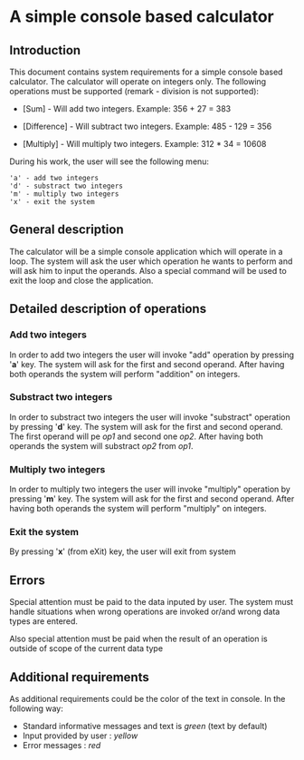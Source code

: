 # A simple console based calculator

## Introduction

This document contains system requirements for a simple console based calculator. The calculator will operate on integers only. The following operations must be supported (remark - division is not supported):

- [Sum] - Will add two integers. Example: 356 + 27 = 383

- [Difference] - Will subtract two integers. Example: 485 - 129 = 356

- [Multiply] - Will multiply two integers. Example: 312 * 34 = 10608

During his work, the user will see the following menu:

    'a' - add two integers
    'd' - substract two integers
    'm' - multiply two integers
    'x' - exit the system

## General description

The calculator will be a simple console application which will operate in a loop. The system will ask the user which operation he wants to perform and will ask him to input the operands. Also a special command will be used to exit the loop and close the application.

## Detailed description of operations

### Add two integers

In order to add two integers the user will invoke "add" operation by pressing '**a**' key. The system will ask for the first and second operand. After having both operands the system will perform "addition" on integers.

### Substract two integers

In order to substract two integers the user will invoke "substract" operation by pressing '**d**' key. The system will ask for the first and second operand. The first operand will pe *op1* and second one *op2*. After having both operands the system will substract *op2* from *op1*.

### Multiply two integers

In order to multiply two integers the user will invoke "multiply" operation by pressing '**m**' key. The system will ask for the first and second operand. After having both operands the system will perform "multiply" on integers. 

### Exit the system

By pressing '**x**' (from eXit) key, the user will exit from system

## Errors

Special attention must be paid to the data inputed by user. The system must handle situations when wrong operations are invoked or/and wrong data types are entered.

Also special attention must be paid when the result of an operation is outside of scope of the current data type

## Additional requirements

As additional requirements could be the color of the text in console. In the following way:

 - Standard informative messages and text is *green* (text by default)
 - Input provided by user : *yellow*
 - Error messages : *red*